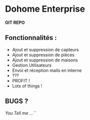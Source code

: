 # Dohome Enterprise
**GIT REPO** 

## Fonctionnalités : 

- Ajout et suppression de capteurs
- Ajout et suppression de pièces
- Ajout et suppression de maisons
- Gestion Utilisateurs
- Envoi et réception mails en interne
- ??? 
- PROFIT !
- Lots of things !

## BUGS ? 

_You Tell me ...``_